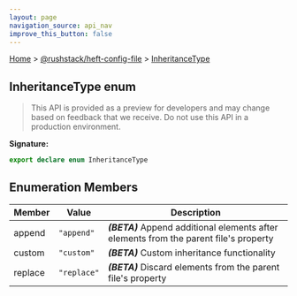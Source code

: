 ```yaml
---
layout: page
navigation_source: api_nav
improve_this_button: false
---
```



[Home](./index.md) &gt; [@rushstack/heft-config-file](./heft-config-file.md) &gt; [InheritanceType](./heft-config-file.inheritancetype.md)

## InheritanceType enum

> This API is provided as a preview for developers and may change based on feedback that we receive. Do not use this API in a production environment.
>


<b>Signature:</b>

```typescript
export declare enum InheritanceType
```

## Enumeration Members

|  Member | Value | Description |
|  --- | --- | --- |
|  append | <code>&quot;append&quot;</code> | <b><i>(BETA)</i></b> Append additional elements after elements from the parent file's property |
|  custom | <code>&quot;custom&quot;</code> | <b><i>(BETA)</i></b> Custom inheritance functionality |
|  replace | <code>&quot;replace&quot;</code> | <b><i>(BETA)</i></b> Discard elements from the parent file's property |

